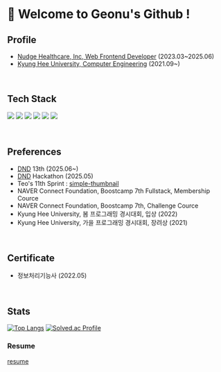 # 👋 Welcome to Geonu's Github !

## Profile

- [Nudge Healthcare, Inc, Web Frontend Developer](https://github.com/cashwalk) (2023.03~2025.06)
- [Kyung Hee University, Computer Engineering](https://ce.khu.ac.kr/ce/user/main/view.do) (2021.09~)


</br>

## Tech Stack

<img src="https://img.shields.io/badge/JavaScript-F7DF1E?style=for-the-badge&logo=Javascript&logoColor=white"> <img src="https://img.shields.io/badge/TypeScript-3178C6?style=for-the-badge&logo=TypeScript&logoColor=white"> <img src="https://img.shields.io/badge/React-61DAFB?style=for-the-badge&logo=React&logoColor=white">
<img src="https://img.shields.io/badge/TailwindCSS-06B6D4?style=for-the-badge&logo=Tailwind-CSS&logoColor=white"> <img src="https://img.shields.io/badge/Redux-764ABC?style=for-the-badge&logo=Redux&logoColor=white"> <img src="https://img.shields.io/badge/Next.js-000000?style=for-the-badge&logo=Next.js&logoColor=white">

</br>

##  Preferences

- [DND](https://dnd.ac/) 13th (2025.06~)
- [DND](https://dnd.ac/) Hackathon (2025.05)
- Teo's 11th Sprint : [simple-thumbnail](https://github.com/Yangjaecheon-Otter-Guardians/simple-thumbnail)
- NAVER Connect Foundation, Boostcamp 7th Fullstack, Membership Cource
- NAVER Connect Foundation, Boostcamp 7th, Challenge Cource
- Kyung Hee University, 봄 프로그래밍 경시대회, 입상 (2022)
- Kyung Hee University, 가을 프로그래밍 경시대회, 장려상 (2021)

</br>

## Certificate

- 정보처리기능사 (2022.05)

</br>

## Stats

[![Top Langs](https://github-readme-stats.vercel.app/api/top-langs/?username=caseBread&layout=compact)](https://github.com/anuraghazra/github-readme-stats) [![Solved.ac Profile](http://mazassumnida.wtf/api/v2/generate_badge?boj=kgu0515)](https://solved.ac/kgu0515/)

### Resume

[resume](https://github.com/user-attachments/files/20981537/____.pdf)

